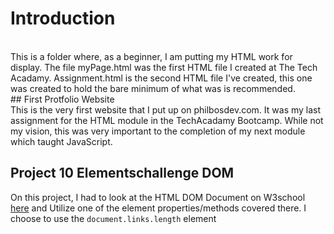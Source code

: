# Introduction
<br />
This is a folder where, as a beginner, I am putting my HTML work for display.
The file myPage.html was the first HTML file I created at The Tech Acadamy.
Assignment.html is the second HTML file I've created, this one was created to hold the bare minimum of what was is recommended.
<br>
## First Protfolio Website<br>
This is the very first website that I put up on philbosdev.com. It was my last assignment for the HTML module in the TechAcadamy Bootcamp. While not my vision, this was very important to the completion of my next module which taught JavaScript.

## Project 10 Elementschallenge DOM
On this project, I had to look at the HTML DOM Document on W3school [here](https://www.w3schools.com/jsref/dom_obj_document.asp) and Utilize one of the element properties/methods covered there. I choose to use the ```document.links.length``` element
